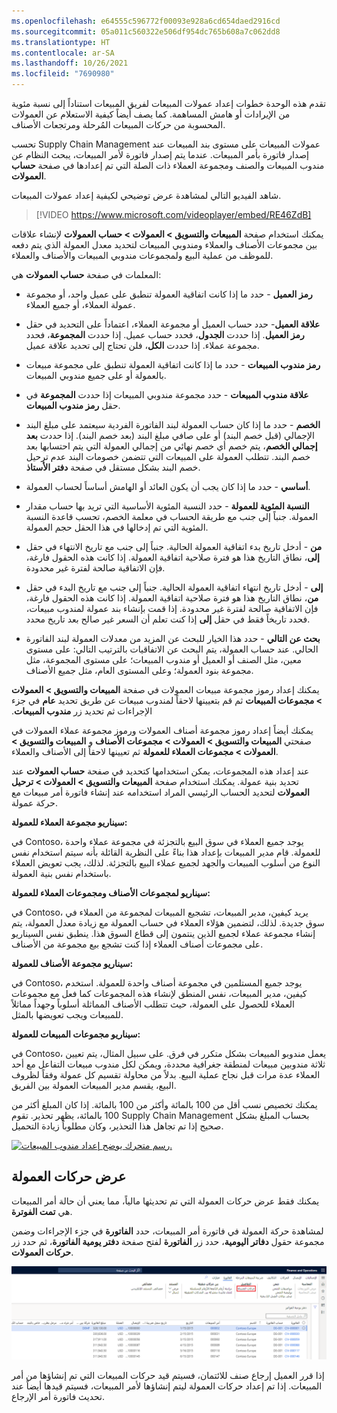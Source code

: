 ```yaml
---
ms.openlocfilehash: e64555c596772f00093e928a6cd654daed2916cd
ms.sourcegitcommit: 05a011c560322e506df954dc765b608a7c062dd8
ms.translationtype: HT
ms.contentlocale: ar-SA
ms.lasthandoff: 10/26/2021
ms.locfileid: "7690980"
---
```

تقدم هذه الوحدة خطوات إعداد عمولات المبيعات لفريق المبيعات استناداً إلى نسبة مئوية من الإيرادات أو هامش المساهمة. كما يصف أيضاً كيفية الاستعلام عن العمولات المحسوبة من حركات المبيعات المُرحلة ومرتجعات الأصناف.
 
تحسب Supply Chain Management عمولات المبيعات على مستوى بند المبيعات عند إصدار فاتورة بأمر المبيعات. عندما يتم إصدار فاتورة لأمر المبيعات، يبحث النظام عن مندوب المبيعات والصنف ومجموعة العملاء ذات الصلة التي تم إعدادها في صفحة **حساب العمولات**.

شاهد الفيديو التالي لمشاهدة عرض توضيحي لكيفية إعداد عمولات المبيعات.

 > [!VIDEO https://www.microsoft.com/videoplayer/embed/RE46ZdB]
 
يمكنك استخدام صفحة **المبيعات والتسويق > العمولات > حساب العمولات** لإنشاء علاقات بين مجموعات الأصناف والعملاء ومندوبي المبيعات لتحديد معدل العمولة الذي يتم دفعه للموظف من عملية البيع ولمجموعات مندوبي المبيعات والأصناف والعملاء.

المعلمات في صفحة **حساب العمولات** هي:

-   **رمز العميل** - حدد ما إذا كانت اتفاقية العمولة تنطبق على عميل واحد، أو مجموعة عمولة العملاء، أو جميع العملاء.

-   **علاقة العميل**- حدد حساب العميل أو مجموعة العملاء، اعتماداً على التحديد في حقل **رمز العميل**. إذا حددت **الجدول**، فحدد حساب عميل. إذا حددت **المجموعة**، فحدد مجموعة عملاء. إذا حددت **الكل**، فلن تحتاج إلى تحديد علاقة عميل.

-   **رمز مندوب المبيعات** - حدد ما إذا كانت اتفاقية العمولة تنطبق على مجموعة مبيعات بالعمولة أو على جميع مندوبي المبيعات.

-   **علاقة مندوب المبيعات** - حدد مجموعة مندوبي المبيعات إذا حددت **المجموعة** في حقل **رمز مندوب المبيعات**.

-   **الخصم** - حدد ما إذا كان حساب العمولة لبند الفاتورة الفردية سيعتمد على مبلغ البند الإجمالي (قبل خصم البند) أو على صافي مبلغ البند (بعد خصم البند). إذا حددت **بعد إجمالي الخصم**، يتم خصم أي خصم نهائي من إجمالي العمولة التي يتم احتسابها بعد خصم البند. تتطلب العمولة على المبيعات التي تتضمن خصومات البند عدم ترحيل خصم البند بشكل مستقل في صفحة **دفتر الأستاذ**.

-   **أساسي** - حدد ما إذا كان يجب أن يكون العائد أو الهامش أساساً لحساب العمولة.

-   **النسبة المئوية للعمولة** - حدد النسبة المئوية الأساسية التي تريد بها حساب مقدار العمولة. جنباً إلى جنب مع طريقة الحساب في معلمة الخصم، تحسب قاعدة النسبة المئوية التي تم إدخالها في هذا الحقل حجم العمولة.

-   **من** - أدخل تاريخ بدء اتفاقية العمولة الحالية. جنباً إلى جنب مع تاريخ الانتهاء في حقل **إلى**، نطاق التاريخ هذا هو فترة صلاحية اتفاقية العمولة. إذا كانت هذه الحقول فارغة، فإن الاتفاقية صالحة لفترة غير محدودة.

-   **إلى** - أدخل تاريخ انتهاء اتفاقية العمولة الحالية.
    جنباً إلى جنب مع تاريخ البدء في حقل **من**، نطاق التاريخ هذا هو فترة صلاحية اتفاقية العمولة. إذا كانت هذه الحقول فارغة، فإن الاتفاقية صالحة لفترة غير محدودة. إذا قمت بإنشاء بند عمولة لمندوب مبيعات، فحدد تاريخاً فقط في حقل **إلى** إذا كنت تعلم أن السعر غير صالح بعد تاريخ محدد.

-   **بحث عن التالي** - حدد هذا الخيار للبحث عن المزيد من معدلات العمولة لبند الفاتورة الحالي. عند حساب العمولة، يتم البحث عن الاتفاقيات بالترتيب التالي: على مستوى معين، مثل الصنف أو العميل أو مندوب المبيعات؛ على مستوى المجموعة، مثل مجموعة بنود العمولة؛ وعلى المستوى العام، مثل جميع الأصناف.

يمكنك إعداد رموز مجموعة مبيعات العمولات في صفحة **المبيعات والتسويق > العمولات > مجموعات المبيعات‬‏‫** ثم قم بتعيينها لاحقاً لمندوب مبيعات عن طريق تحديد **عام** في جزء الإجراءات ثم تحديد زر **مندوب المبيعات**.

يمكنك أيضاً إعداد رموز مجموعة أصناف العمولات ورموز مجموعة عملاء العمولات في صفحتي **المبيعات والتسويق > العمولات > مجموعات الأصناف** و **المبيعات والتسويق > العمولات > مجموعات العملاء للعمولة** ثم تعيينها لاحقاً إلى الأصناف والعملاء.

عند إعداد هذه المجموعات، يمكن استخدامها كتحديد في صفحة **حساب العمولات** عند تحديد بنية عمولة.
يمكنك استخدام صفحة **المبيعات والتسويق > العمولات > ترحيل العمولات** لتحديد الحساب الرئيسي المراد استخدامه عند إنشاء فاتورة أمر مبيعات مع حركة عمولة.

**سيناريو مجموعة العملاء للعمولة:**

في Contoso، يوجد جميع العملاء في سوق البيع بالتجزئة في مجموعة عملاء واحدة للعمولة. قام مدير المبيعات بإعداد هذا بناءً على النظرية القائلة بأنه سيتم استخدام نفس النوع من أسلوب المبيعات والجهد لجميع عملاء البيع بالتجزئة. لذلك، يجب تعويض العملاء باستخدام نفس بنية العمولة.

**سيناريو لمجموعات الأصناف ومجموعات العملاء للعمولة:**

في Contoso، يريد كيفين، مدير المبيعات، تشجيع المبيعات لمجموعة من العملاء في سوق جديدة. لذلك، لتضمين هؤلاء العملاء في حساب العمولة مع زيادة معدل العمولة، يتم إنشاء مجموعة عملاء لجميع الذين ينتمون إلى قطاع السوق هذا. ينطبق نفس السيناريو على مجموعات أصناف العملاء إذا كنت تشجع بيع مجموعة من الأصناف.

**سيناريو مجموعة الأصناف للعمولة:**

في Contoso، يوجد جميع المستلمين في مجموعة أصناف واحدة للعمولة. استخدم كيفين، مدير المبيعات، نفس المنطق لإنشاء هذه المجموعات كما فعل مع مجموعات العملاء للحصول على العمولة، حيث تتطلب الأصناف المماثلة أسلوباً وجهداً مماثلاً للمبيعات ويجب تعويضها بالمثل.

**سيناريو مجموعات المبيعات للعمولة:**

في Contoso، يعمل مندوبو المبيعات بشكل متكرر في فرق. على سبيل المثال، يتم تعيين ثلاثة مندوبين مبيعات لمنطقة جغرافية محددة، ويمكن لكل مندوب مبيعات التفاعل مع أحد العملاء عدة مرات قبل نجاح عملية البيع. بدلاً من محاولة تقسيم كل عمولة وفقاً لظروف البيع، يقسم مدير المبيعات العمولة بين الفريق.

يمكنك تخصيص نسب أقل من 100 بالمائة وأكثر من 100 بالمائة. إذا كان المبلغ أكثر من 100 بالمائة، يظهر تحذير.
تقوم Supply Chain Management بحساب المبلغ بشكل صحيح إذا تم تجاهل هذا التحذير، وكان مطلوباً زيادة التحميل.

[![رسم متحرك يوضح إعداد مندوب المبيعات.](../media/sales-rep.gif)](../media/sales-rep.gif#lightbox)

## <a name="view-commission-transactions"></a>عرض حركات العمولة

يمكنك فقط عرض حركات العمولة التي تم تحديثها مالياً، مما يعني أن حالة أمر المبيعات هي **تمت الفوترة**.

لمشاهدة حركة العمولة في فاتورة أمر المبيعات، حدد **الفاتورة** في جزء الإجراءات وضمن مجموعة حقول **دفاتر اليومية**، حدد زر **الفاتورة** لفتح صفحة **دفتر يومية الفاتورة**، ثم حدد زر **حركات العمولات**.

![لقطة شاشة لزر حركات العمولة في صفحة دفتر يومية الفاتورة.](../media/commission-transactions.png)

إذا قرر العميل إرجاع صنف للائتمان، فسيتم قيد حركات المبيعات التي تم إنشاؤها من أمر المبيعات. إذا تم إعداد حركات العمولة ليتم إنشاؤها لأمر المبيعات، فسيتم قيدها أيضاً عند تحديث فاتورة أمر الإرجاع.


